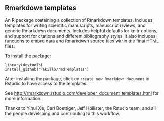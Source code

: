## Rmarkdown templates

An R package containing a collection of Rmarkdown templates. Includes templates for writing scientific manuscripts, manuscript reviews, and generic Rmarkdown documents. Includes helpful defaults for knitr options, and support for citations and different bibliography styles. It also includes functions to embed data and Rmarkdown source files within the final HTML files. 

To install the package:
```{r}
library(devtools)
install_github("Pakillo/rmdTemplates")
```

After installing the package, click on `create new Rmarkdown document` in Rstudio
to have access to the templates. 

See http://rmarkdown.rstudio.com/developer_document_templates.html for 
more information.

Thanks to Yihui Xie, Carl Boettiger, Jeff Hollister, the Rstudio team, and all the people developing and contributing to this workflow.

